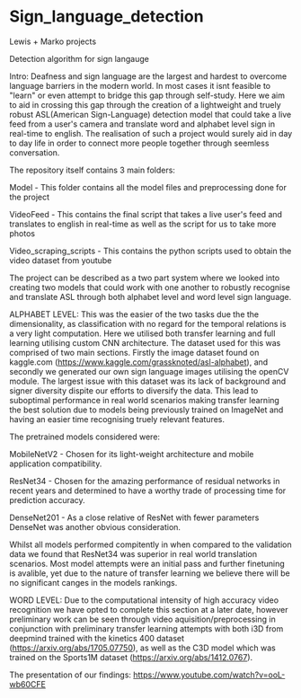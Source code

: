 # Sign_language_detection
Lewis + Marko projects

Detection algorithm for sign langauge

Intro:
Deafness and sign language are the largest and hardest to overcome language barriers in the modern world. In most cases it isnt feasible to "learn" or even attempt to bridge this gap through self-study. Here we aim to aid in crossing this gap through the creation of a lightweight and truely robust ASL(American Sign-Language) detection model that could take a live feed from a user's camera and translate word and alphabet level sign in real-time to english. The realisation of such a project would surely aid in day to day life in order to connect more people together through seemless conversation.

The repository itself contains 3 main folders:

Model - This folder contains all the model files and preprocessing done for the project

VideoFeed - This contains the final script that takes a live user's feed and translates to english in real-time as well as the script for us to take more photos

Video_scraping_scripts - This contains the python scripts used to obtain the video dataset from youtube

The project can be described as a two part system where we looked into creating two models that could work with one another to robustly recognise and translate ASL through both alphabet level and word level sign language.

ALPHABET LEVEL:
This was the easier of the two tasks due the the dimensionality, as classification with no regard for the temporal relations is a very light computation. Here we utilised both transfer learning and full learning utilising custom CNN architecture. 
The dataset used for this was comprised of two main sections. Firstly the image dataset found on kaggle.com (https://www.kaggle.com/grassknoted/asl-alphabet), and secondly we generated our own sign language images utilising the openCV module. 
The largest issue with this dataset was its lack of background and signer diversity dispite our efforts to diversify the data. This lead to suboptimal performance in real world scenarios making transfer learning the best solution due to models being previously trained on ImageNet and having an easier time recognising truely relevant features. 

The pretrained models considered were: 

MobileNetV2 - Chosen for its light-weight architecture and mobile application compatibility.

ResNet34 - Chosen for the amazing performance of residual networks in recent years and determined to have a worthy trade of processing time for prediction accuracy. 

DenseNet201 - As a close relative of ResNet with fewer parameters DenseNet was another obvious consideration.

Whilst all models performed compitently in when compared to the validation data we found that ResNet34 was superior in real world translation scenarios. Most model attempts were an initial pass and further finetuning is avalible, yet due to the nature of transfer learning we believe there will be no significant canges in the models rankings.

WORD LEVEL:
Due to the computational intensity of high accuracy video recognition we have opted to complete this section at a later date, however preliminary work can be seen through video aquisition/preprocessing in conjunction with preliminary transfer learning attempts with both i3D from deepmind trained with the kinetics 400 dataset (https://arxiv.org/abs/1705.07750), as well as the C3D model which was trained on the Sports1M dataset (https://arxiv.org/abs/1412.0767).

The presentation of our findings:
https://www.youtube.com/watch?v=ooL-wb60CFE
